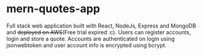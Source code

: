 # mern-quotes-app
Full stack web application built with React, NodeJs, Express and MongoDB and ~~deployed on AWS~~(Free trial expired :c).
Users can register accounts, login and store a quote. Accounts are authenticated on login using jsonwebtoken and user account info is encrypted using bcrypt.
